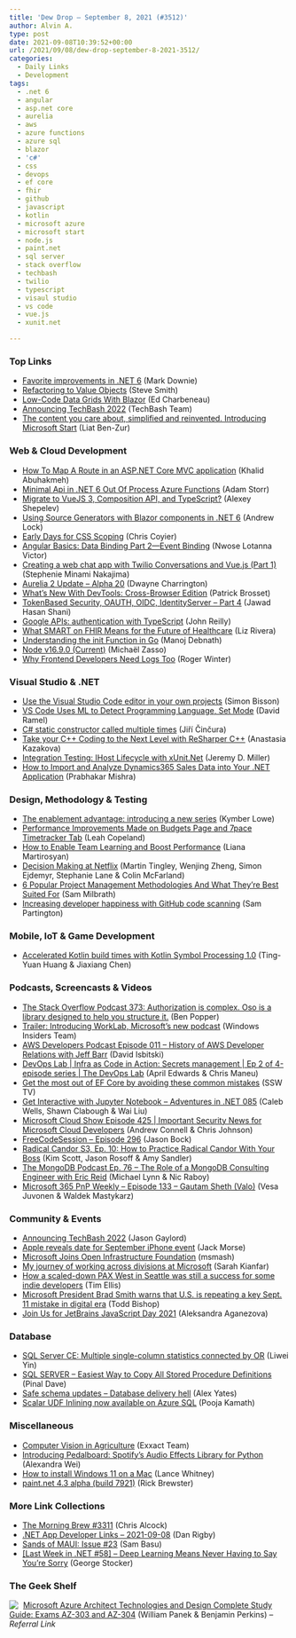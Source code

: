 ```yaml
---
title: 'Dew Drop – September 8, 2021 (#3512)'
author: Alvin A.
type: post
date: 2021-09-08T10:39:52+00:00
url: /2021/09/08/dew-drop-september-8-2021-3512/
categories:
  - Daily Links
  - Development
tags:
  - .net 6
  - angular
  - asp.net core
  - aurelia
  - aws
  - azure functions
  - azure sql
  - blazor
  - 'c#'
  - css
  - devops
  - ef core
  - fhir
  - github
  - javascript
  - kotlin
  - microsoft azure
  - microsoft start
  - node.js
  - paint.net
  - sql server
  - stack overflow
  - techbash
  - twilio
  - typescript
  - visaul studio
  - vs code
  - vue.js
  - xunit.net

---
```

### <a name="top"></a>Top Links

  * <a href="https://www.poppastring.com/blog/favorite-improvements-in-net-6" target="_blank" rel="noopener">Favorite improvements in .NET 6</a> (Mark Downie)
  * <a href="https://ardalis.com/refactoring-value-objects/" target="_blank" rel="noopener">Refactoring to Value Objects</a> (Steve Smith)
  * <a href="https://www.telerik.com/blogs/low-code-data-grids-blazor" target="_blank" rel="noopener">Low-Code Data Grids With Blazor</a> (Ed Charbeneau)
  * <a href="https://techbash.com/blog/2021/09/07/announcing-techbash-2022" target="_blank" rel="noopener">Announcing TechBash 2022</a> (TechBash Team)
  * <a href="https://blogs.windows.com/windowsexperience/2021/09/07/the-content-you-care-about-simplified-and-reinvented-introducing-microsoft-start/?WT.mc_id=WD-MVP-4025064" target="_blank" rel="noopener">The content you care about, simplified and reinvented. Introducing Microsoft Start</a> (Liat Ben-Zur)



### <a name="web"></a>Web & Cloud Development

  * <a href="https://khalidabuhakmeh.com/how-to-map-a-route-in-an-aspnet-core-mvc-application" target="_blank" rel="noopener">How To Map A Route in an ASP.NET Core MVC application</a> (Khalid Abuhakmeh)
  * <a href="http://feedproxy.google.com/~r/WestDiscGolf/~3/6EfTtrVwprU/minimal-api-in-net6.0-out-of-process-azure-functions" target="_blank" rel="noopener">Minimal Api in .NET 6 Out Of Process Azure Functions</a> (Adam Storr)
  * <a href="https://dzone.com/articles/migrate-to-vuejs-3-composition-api-and-typescript" target="_blank" rel="noopener">Migrate to VueJS 3, Composition API, and TypeScript?</a> (Alexey Shepelev)
  * <a href="https://andrewlock.net/using-source-generators-with-blazor-in-dotnet-6/" target="_blank" rel="noopener">Using Source Generators with Blazor components in .NET 6</a> (Andrew Lock)
  * <a href="https://css-tricks.com/early-days-for-css-scoping/" target="_blank" rel="noopener">Early Days for CSS Scoping</a> (Chris Coyier)
  * <a href="https://www.telerik.com/blogs/angular-basics-data-binding-part-2-event-binding" target="_blank" rel="noopener">Angular Basics: Data Binding Part 2—Event Binding</a> (Nwose Lotanna Victor)
  * <a href="https://www.twilio.com/blog/twilio-conversations-vue-part-one" target="_blank" rel="noopener">Creating a web chat app with Twilio Conversations and Vue.js (Part 1)</a> (Stephenie Minami Nakajima)
  * <a href="http://aurelia.io/blog/2021/9/7/aurelia-2-update-alpha-20" target="_blank" rel="noopener">Aurelia 2 Update &#8211; Alpha 20</a> (Dwayne Charrington)
  * <a href="https://smashingmagazine.com/2021/09/devtools-cross-browser-edition/" target="_blank" rel="noopener">What’s New With DevTools: Cross-Browser Edition</a> (Patrick Brosset)
  * <a href="http://feeds.dzone.com/link/16357/14737240/tokenbased-security-oauth-oidc-identityserver-part" target="_blank" rel="noopener">TokenBased Security, OAUTH, OIDC, IdentityServer – Part 4</a> (Jawad Hasan Shani)
  * <a href="https://blog.johnnyreilly.com/2021/09/10/google-apis-authentication-with-typescript" target="_blank" rel="noopener">Google APIs: authentication with TypeScript</a> (John Reilly)
  * <a href="https://auth0.com/blog/what-smart-on-fhir-means-for-the-future-of-healthcare/" target="_blank" rel="noopener">What SMART on FHIR Means for the Future of Healthcare</a> (Liz Rivera)
  * <a href="https://www.developer.com/languages/inti-function-golang/" target="_blank" rel="noopener">Understanding the init Function in Go</a> (Manoj Debnath)
  * <a href="https://nodejs.org/en/blog/release/v16.9.0" target="_blank" rel="noopener">Node v16.9.0 (Current)</a> (Michaël Zasso)
  * <a href="https://thenewstack.io/why-frontend-developers-need-logs-too/" target="_blank" rel="noopener">Why Frontend Developers Need Logs Too</a> (Roger Winter)



### <a name="dotnet"></a>Visual Studio & .NET

  * <a href="https://www.infoworld.com/article/3631383/use-the-visual-studio-code-editor-in-your-own-projects.html" target="_blank" rel="noopener">Use the Visual Studio Code editor in your own projects</a> (Simon Bisson)
  * <a href="https://visualstudiomagazine.com/articles/2021/09/07/vs-code-aug21.aspx" target="_blank" rel="noopener">VS Code Uses ML to Detect Programming Language, Set Mode</a> (David Ramel)
  * <a href="https://www.tabsoverspaces.com/233870-csharp-static-constructor-called-multiple-times?utm_source=feed" target="_blank" rel="noopener">C# static constructor called multiple times</a> (Jiří Činčura)
  * <a href="https://blog.jetbrains.com/rscpp/2021/09/07/take-your-c-coding-to-the-next-level/" target="_blank" rel="noopener">Take your C++ Coding to the Next Level with ReSharper C++</a> (Anastasia Kazakova)
  * <a href="https://jeremydmiller.com/2021/09/07/integration-testing-ihost-lifecycle-with-xunit-net/" target="_blank" rel="noopener">Integration Testing: IHost Lifecycle with xUnit.Net</a> (Jeremy D. Miller)
  * <a href="https://www.grapecity.com/blogs/how-to-import-and-analyze-data-from-dynamics365-sales-to-net" target="_blank" rel="noopener">How to Import and Analyze Dynamics365 Sales Data into Your .NET Application</a> (Prabhakar Mishra)



### <a name="design"></a>Design, Methodology & Testing

  * <a href="https://blogs.partner.microsoft.com/mpn/the-enablement-advantage-introducing-a-new-series/" target="_blank" rel="noopener">The enablement advantage: introducing a new series</a> (Kymber Lowe)
  * <a href="https://www.7pace.com/blog/performance-improvements-made-on-budgets-page-and-7pace-timetracker-tab" target="_blank" rel="noopener">Performance Improvements Made on Budgets Page and 7pace Timetracker Tab</a> (Leah Copeland)
  * <a href="https://www.infoq.com/articles/team-performance-learning/?utm_campaign=infoq_content&utm_source=infoq&utm_medium=feed&utm_term=global" target="_blank" rel="noopener">How to Enable Team Learning and Boost Performance</a> (Liana Martirosyan)
  * <a href="https://netflixtechblog.com/decision-making-at-netflix-33065fa06481?source=rss----2615bd06b42e---4" target="_blank" rel="noopener">Decision Making at Netflix</a> (Martin Tingley, Wenjing Zheng, Simon Ejdemyr, Stephanie Lane & Colin McFarland)
  * <a href="https://blog.trello.com/project-management-methodologies" target="_blank" rel="noopener">6 Popular Project Management Methodologies And What They&#8217;re Best Suited For</a> (Sam Milbrath)
  * <a href="https://github.blog/2021-09-07-increasing-developer-happiness-github-code-scanning/" target="_blank" rel="noopener">Increasing developer happiness with GitHub code scanning</a> (Sam Partington)



### <a name="mobile"></a>Mobile, IoT & Game Development

  * <a href="http://feedproxy.google.com/~r/blogspot/hsDu/~3/SqxZTba7cmM/accelerated-kotlin-build-times-with.html" target="_blank" rel="noopener">Accelerated Kotlin build times with Kotlin Symbol Processing 1.0</a> (Ting-Yuan Huang & Jiaxiang Chen)



### <a name="podcasts"></a>Podcasts, Screencasts & Videos

  * <a href="https://stackoverflow.blog/2021/09/08/podcast-373-authorization-is-complex-oso-is-a-library-designed-to-help-you-structure-it/" target="_blank" rel="noopener">The Stack Overflow Podcast 373: Authorization is complex. Oso is a library designed to help you structure it.</a> (Ben Popper)
  * <a href="http://windowsinsider.mpsn.libsynpro.com/trailer-introducing-worklab-microsofts-new-podcast" target="_blank" rel="noopener">Trailer: Introducing WorkLab, Microsoft’s new podcast</a> (Windows Insiders Team)
  * <a href="https://soundcloud.com/awsdevelopers/episode-011-history-of-aws-developer-relations-with-jeff-barr" target="_blank" rel="noopener">AWS Developers Podcast Episode 011 &#8211; History of AWS Developer Relations with Jeff Barr</a> (David Isbitski)
  * <a href="https://channel9.msdn.com/Shows/DevOps-Lab/DevOps-Lab--Infra-as-Code-in-Action-Secrets-management--Ep-2-of-4-episode-series?WT.mc_id=DOP-MVP-4025064" target="_blank" rel="noopener">DevOps Lab | Infra as Code in Action: Secrets management | Ep 2 of 4-episode series | The DevOps Lab</a> (April Edwards & Chris Maneu)
  * <a href="http://www.youtube.com/watch?v=C9Fnysvvgvg" target="_blank" rel="noopener">Get the most out of EF Core by avoiding these common mistakes</a> (SSW TV)
  * <a href="https://devchat.tv/adventures-in-dotnet/get-interactive-with-jupyter-notebook-net-085/" target="_blank" rel="noopener">Get Interactive with Jupyter Notebook &#8211; Adventures in .NET 085</a> (Caleb Wells, Shawn Clabough & Wai Liu)
  * <a href="http://feeds.microsoftcloudshow.com/~r/microsoftcloudshowepisodes/~3/AZ9_uqQ3dJ0/" target="_blank" rel="noopener">Microsoft Cloud Show Episode 425 | Important Security News for Microsoft Cloud Developers</a> (Andrew Connell & Chris Johnson)
  * <a href="http://www.youtube.com/watch?v=SDkbIxwrqLI" target="_blank" rel="noopener">FreeCodeSession &#8211; Episode 296</a> (Jason Bock)
  * <a href="https://www.radicalcandor.com/podcast/radical-candor-with-your-boss/" target="_blank" rel="noopener">Radical Candor S3, Ep. 10: How to Practice Radical Candor With Your Boss</a> (Kim Scott, Jason Rosoff & Amy Sandler)
  * <a href="https://mongodb.libsyn.com/ep-76-the-role-of-a-mongodb-consulting-engineer-with-eric-reid" target="_blank" rel="noopener">The MongoDB Podcast Ep. 76 &#8211; The Role of a MongoDB Consulting Engineer with Eric Reid</a> (Michael Lynn & Nic Raboy)
  * <a href="https://techcommunity.microsoft.com/t5/microsoft-365-pnp-blog/microsoft-365-pnp-weekly-episode-133-gautam-sheth-valo/ba-p/2728148?WT.mc_id=DOP-MVP-4025064" target="_blank" rel="noopener">Microsoft 365 PnP Weekly &#8211; Episode 133 &#8211; Gautam Sheth (Valo)</a> (Vesa Juvonen & Waldek Mastykarz)



### <a name="events"></a>Community & Events

  * <a href="https://www.jasongaylord.com/blog/2021/09/08/announcing-techbash-2022" target="_blank" rel="noopener">Announcing TechBash 2022</a> (Jason Gaylord)
  * <a href="http://feeds.mashable.com/~r/Mashable/~3/d2KzQ9282yM/apple-iphone-september-event-2021" target="_blank" rel="noopener">Apple reveals date for September iPhone event</a> (Jack Morse)
  * <a href="http://rss.slashdot.org/~r/Slashdot/slashdot/~3/NHKhkzEqHvQ/microsoft-joins-open-infrastructure-foundation" target="_blank" rel="noopener">Microsoft Joins Open Infrastructure Foundation</a> (msmash)
  * <a href="https://medium.com/uxr-microsoft/my-journey-of-working-across-divisions-at-microsoft-f7141c1f01b7?source=rss----59751c8587e8---4" target="_blank" rel="noopener">My journey of working across divisions at Microsoft</a> (Sarah Kianfar)
  * <a href="https://www.geekwire.com/2021/scaled-pax-west-seattle-still-success-indie-developers/" target="_blank" rel="noopener">How a scaled-down PAX West in Seattle was still a success for some indie developers</a> (Tim Ellis)
  * <a href="https://www.geekwire.com/2021/microsoft-president-brad-smith-warns-u-s-repeating-key-sept-11-mistake-digital-era/" target="_blank" rel="noopener">Microsoft President Brad Smith warns that U.S. is repeating a key Sept. 11 mistake in digital era</a> (Todd Bishop)
  * <a href="https://blog.jetbrains.com/webstorm/2021/09/join-us-for-jetbrains-javascript-day-2021/" target="_blank" rel="noopener">Join Us for JetBrains JavaScript Day 2021</a> (Aleksandra Aganezova)



### <a name="sql"></a>Database

  * <a href="https://techcommunity.microsoft.com/t5/sql-server-support/sql-server-ce-multiple-single-column-statistics-connected-by-or/ba-p/2728900?WT.mc_id=DOP-MVP-4025064" target="_blank" rel="noopener">SQL Server CE: Multiple single-column statistics connected by OR</a> (Liwei Yin)
  * <a href="https://blog.sqlauthority.com/2021/09/08/sql-server-easiest-way-to-copy-all-stored-procedure-definitions/?utm_source=rss&utm_medium=rss&utm_campaign=sql-server-easiest-way-to-copy-all-stored-procedure-definitions" target="_blank" rel="noopener">SQL SERVER – Easiest Way to Copy All Stored Procedure Definitions</a> (Pinal Dave)
  * <a href="http://feedproxy.google.com/~r/OctopusDeploy/~3/WuKmCOfzb9M/safe-schema-updates-1-delivery-hell" target="_blank" rel="noopener">Safe schema updates &#8211; Database delivery hell</a> (Alex Yates)
  * <a href="https://techcommunity.microsoft.com/t5/azure-sql/scalar-udf-inlining-now-available-on-azure-sql/ba-p/2728372?WT.mc_id=DOP-MVP-4025064" target="_blank" rel="noopener">Scalar UDF Inlining now available on Azure SQL</a> (Pooja Kamath)



### <a name="misc"></a>Miscellaneous

  * <a href="https://www.exxactcorp.com/blog/Deep-Learning/computer-vision-in-agriculture" target="_blank" rel="noopener">Computer Vision in Agriculture</a> (Exxact Team)
  * <a href="https://engineering.atspotify.com/2021/09/07/introducing-pedalboard-spotifys-audio-effects-library-for-python/" target="_blank" rel="noopener">Introducing Pedalboard: Spotify’s Audio Effects Library for Python</a> (Alexandra Wei)
  * <a href="https://www.techrepublic.com/article/how-to-install-windows-11-on-a-mac/#ftag=RSS56d97e7" target="_blank" rel="noopener">How to install Windows 11 on a Mac</a> (Lance Whitney)
  * <a href="https://blog.getpaint.net/2021/09/07/paint-net-4-3-alpha-build-7921/" target="_blank" rel="noopener">paint.net 4.3 alpha (build 7921)</a> (Rick Brewster)



### <a name="links"></a>More Link Collections

  * <a href="http://feedproxy.google.com/~r/ReflectivePerspective/~3/hkBXX4kvwnE/" target="_blank" rel="noopener">The Morning Brew #3311</a> (Chris Alcock)
  * <a href="https://links.danrigby.com/2021/09/app-developer-links-2021-09-08/" target="_blank" rel="noopener">.NET App Developer Links &#8211; 2021-09-08</a> (Dan Rigby)
  * <a href="https://www.telerik.com/blogs/sands-maui-issue-23" target="_blank" rel="noopener">Sands of MAUI: Issue #23</a> (Sam Basu)
  * <a href="https://georgestocker.com/2021/09/07/last-week-in-net-58-deep-learning-means-never-having-to-say-youre-sorry/" target="_blank" rel="noopener">[Last Week in .NET #58] – Deep Learning Means Never Having to Say You’re Sorry</a> (George Stocker)



### <a name="shelf"></a>The Geek Shelf

<a href="https://www.amazon.com/dp/1119559537/?tag=amavin-20" target="_blank" rel="noopener"><img decoding="async" align="left" style="margin: 0px 5px 0px 0px; border: 0px currentcolor; border-image: none; float: left; display: inline; background-image: none;" src="https://m.media-amazon.com/images/I/51iWHBEAggL._SS135_.jpg" border="0" /></a>&nbsp;<a href="https://www.amazon.com/dp/1119559537/?tag=amavin-20" target="_blank" rel="noopener">Microsoft Azure Architect Technologies and Design Complete Study Guide: Exams AZ-303 and AZ-304</a> (William Panek & Benjamin Perkins) _&#8211; Referral Link_